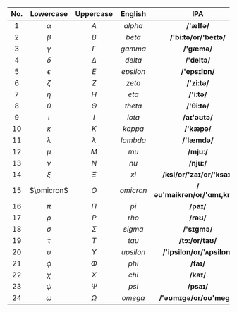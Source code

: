 
| No.  | Lowercase  | Uppercase  |  English  |              IPA              |
| :--: | :--------: | :--------: | :-------: | :---------------------------: |
| $1$  |  $\alpha$  |    $A$     |  $alpha$  |          **/'ælfə/**          |
| $2$  |  $\beta$   |    $B$     |  $beta$   |    **/'bi:tə/or/'beɪtə/**     |
| $3$  |  $\gamma$  |  $\Gamma$  |  $gamma$  |          **/'gæmə/**          |
| $4$  |  $\delta$  |  $\Delta$  |  $delta$  |         **/'deltə/**          |
| $5$  | $\epsilon$ |    $E$     | $epsilon$ |        **/'epsɪlɒn/**         |
| $6$  |  $\zeta$   |    $Z$     |  $zeta$   |         **/'zi:tə/**          |
| $7$  |   $\eta$   |    $H$     |   $eta$   |          **/'i:tə/**          |
| $8$  |  $\theta$  |  $\Theta$  |  $theta$  |         **/'θi:tə/**          |
| $9$  |  $\iota$   |    $I$     |  $iota$   |         **/aɪ'əʊtə/**         |
| $10$ |  $\kappa$  |    $K$     |  $kappa$  |          **/'kæpə/**          |
| $11$ | $\lambda$  | $\lambda$  | $lambda$  |         **/'læmdə/**          |
| $12$ |   $\mu$    |    $M$     |   $mu$    |          **/mju:/**           |
| $13$ |   $\nu$    |    $N$     |   $nu$    |          **/nju:/**           |
| $14$ |   $\xi$    |   $\Xi$    |   $xi$    |   **/ksi/or/'zaɪ/or/'ksaɪ/**  |
| $15$ | $\omicron$ |    $O$     | $omicron$ | **/əu'maikrən/or/'ɑmɪ,krɑn/** |
| $16$ |   $\pi$    |   $\Pi$    |   $pi$    |           **/paɪ/**           |
| $17$ |   $\rho$   |    $P$     |   $rho$   |           **/rəʊ/**           |
| $18$ |  $\sigma$  |  $\Sigma$  |  $sigma$  |         **/'sɪɡmə/**          |
| $19$ |   $\tau$   |    $T$     |   $tau$   |       **/tɔ:/or/taʊ/**        |
| $20$ | $\upsilon$ | $\Upsilon$ | $upsilon$ |  **/'ipsilon/or/'ʌpsilɒn/**   |
| $21$ |   $\phi$   |   $\Phi$   |   $phi$   |           **/faɪ/**           |
| $22$ |   $\chi$   |    $X$     |   $chi$   |           **/kaɪ/**           |
| $23$ |   $\psi$   |   $\Psi$   |   $psi$   |          **/psaɪ/**           |
| $24$ |  $\omega$  |  $\Omega$  |  $omega$  |   **/'əʊmɪɡə/or/oʊ'meɡə/**    |
```